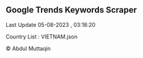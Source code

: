 

## Google Trends Keywords Scraper 
 
Last Update 05-08-2023 , 03:18:20

Country List :
VIETNAM.json



© Abdul Muttaqin 
